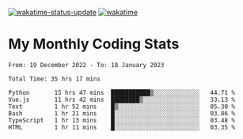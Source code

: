 [![wakatime-status-update](https://github.com/noopurphalak/noopurphalak/workflows/wakatime-status-update/badge.svg)](https://github.com/noopurphalak/noopurphalak/actions/workflows/main.yml)
[![wakatime](https://wakatime.com/badge/user/80ace140-ef40-4fdd-b8ed-f3be3d2e1aea.svg)](https://wakatime.com/@80ace140-ef40-4fdd-b8ed-f3be3d2e1aea)

# My Monthly Coding Stats

<!--START_SECTION:waka-->

```text
From: 19 December 2022 - To: 18 January 2023

Total Time: 35 hrs 17 mins

Python       15 hrs 47 mins  ███████████▒░░░░░░░░░░░░░   44.71 %
Vue.js       11 hrs 42 mins  ████████▒░░░░░░░░░░░░░░░░   33.13 %
Text         1 hr 52 mins    █▒░░░░░░░░░░░░░░░░░░░░░░░   05.30 %
Bash         1 hr 21 mins    █░░░░░░░░░░░░░░░░░░░░░░░░   03.86 %
TypeScript   1 hr 13 mins    █░░░░░░░░░░░░░░░░░░░░░░░░   03.48 %
HTML         1 hr 11 mins    █░░░░░░░░░░░░░░░░░░░░░░░░   03.35 %
```

<!--END_SECTION:waka-->
